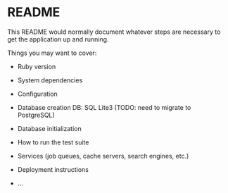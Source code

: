 # README

This README would normally document whatever steps are necessary to get the
application up and running.

Things you may want to cover:

* Ruby version

* System dependencies

* Configuration

* Database creation
     DB: SQL Lite3 (TODO: need to migrate to PostgreSQL)
* Database initialization

* How to run the test suite

* Services (job queues, cache servers, search engines, etc.)

* Deployment instructions

* ...
